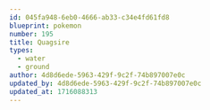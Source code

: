 ```yaml
---
id: 045fa948-6eb0-4666-ab33-c34e4fd61fd8
blueprint: pokemon
number: 195
title: Quagsire
types:
  - water
  - ground
author: 4d8d6ede-5963-429f-9c2f-74b897007e0c
updated_by: 4d8d6ede-5963-429f-9c2f-74b897007e0c
updated_at: 1716088313
---
```

